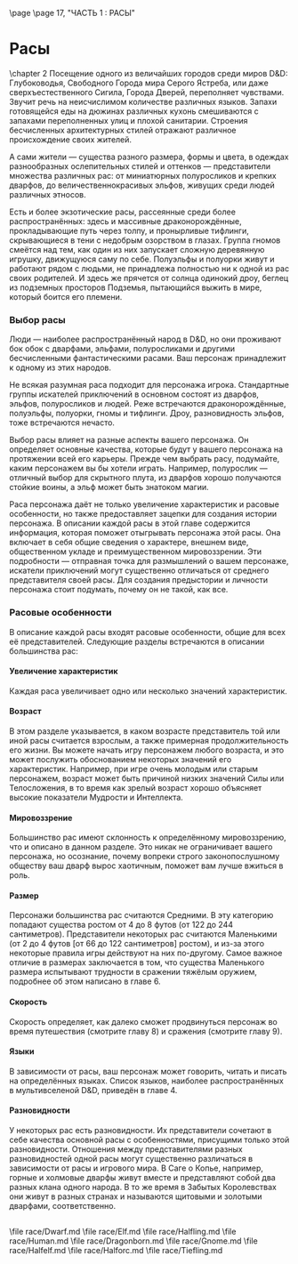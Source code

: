 \page
\page 17, "ЧАСТЬ 1 : РАСЫ"
# Расы
\chapter 2
Посещение одного из величайших городов среди миров D&D: Глубоководья, Свободного Города мира Серого Ястреба, или даже сверхъестественного Сигила, Города Дверей, переполняет чувствами. Звучит речь на неисчислимом количестве различных языков. Запахи готовящейся еды на дюжинах различных кухонь смешиваются с запахами переполненных улиц и плохой санитарии. Строения бесчисленных архитектурных стилей отражают различное происхождение своих жителей.

А сами жители — существа разного размера, формы и цвета, в одеждах разнообразных ослепительных стилей и оттенков — представители множества различных рас: от миниатюрных полуросликов и крепких дварфов, до величественнокрасивых эльфов, живущих среди людей различных этносов.

Есть и более экзотические расы, рассеянные среди более распространённых: здесь и массивные драконорождённые, прокладывающие путь через толпу, и пронырливые тифлинги, скрывающиеся в тени с недобрым озорством в глазах. Группа гномов смеётся над тем, как один из них запускает сложную деревянную игрушку, движущуюся саму по себе. Полуэльфы и полуорки живут и работают рядом с людьми, не принадлежа полностью ни к одной из рас своих родителей. И здесь же прячется от солнца одинокий дроу, беглец из подземных просторов Подземья, пытающийся выжить в мире, который боится его племени.

### Выбор расы
Люди — наиболее распространённый народ в D&D, но они проживают бок обок с дварфами, эльфами, полуросликами и другими бесчисленными фантастическими расами. Ваш персонаж принадлежит к одному из этих народов.

Не всякая разумная раса подходит для персонажа игрока. Стандартные группы искателей приключений в основном состоят из дварфов, эльфов, полуросликов и людей. Реже встречаются драконорождённые, полуэльфы, полуорки, гномы и тифлинги. Дроу, разновидность эльфов, тоже встречаются нечасто.

Выбор расы влияет на разные аспекты вашего персонажа. Он определяет основные качества, которые будут у вашего персонажа на протяжении всей его карьеры. Прежде чем выбрать расу, подумайте, каким персонажем вы бы хотели играть. Например, полурослик — отличный выбор для скрытного плута, из дварфов хорошо получаются стойкие воины, а эльф может быть знатоком магии.

Раса персонажа даёт не только увеличение характеристик и расовые особенности, но также предоставляет зацепки для создания истории персонажа. В описании каждой расы в этой главе содержится информация, которая поможет отыгрывать персонажа этой расы. Она включает в себя общие сведения о характере, внешнем виде, общественном укладе и преимущественном мировоззрении. Эти подробности — отправная точка для размышлений о вашем персонаже, искатели приключений могут существенно отличаться от среднего представителя своей расы. Для создания предыстории и личности персонажа стоит подумать, почему он не такой, как все.

### Расовые особенности
В описание каждой расы входят расовые особенности, общие для всех её представителей. Следующие разделы встречаются в описании большинства рас:

#### Увеличение характеристик
Каждая раса увеличивает одно или несколько значений характеристик.

#### Возраст
В этом разделе указывается, в каком возрасте представитель той или иной расы считается взрослым, а также примерная продолжительность его жизни. Вы можете начать игру персонажем любого возраста, и это может послужить обоснованием некоторых значений его характеристик. Например, при игре очень молодым или старым персонажем, возраст может быть причиной низких значений Силы или Телосложения, в то время как зрелый возраст хорошо объясняет высокие показатели Мудрости и Интеллекта.

#### Мировоззрение
Большинство рас имеют склонность к определённому мировоззрению, что и описано в данном разделе. Это никак не ограничивает вашего персонажа, но осознание, почему вопреки строго законопослушному обществу ваш дварф вырос хаотичным, поможет вам лучше вжиться в роль.

#### Размер
Персонажи большинства рас считаются Средними. В эту категорию попадают существа ростом от 4 до 8 футов (от 122 до 244 сантиметров). Представители некоторых рас считаются Маленькими (от 2 до 4 футов [от 66 до 122 сантиметров] ростом), и из-за этого некоторые правила игры действуют на них по-другому. Самое важное отличие в размерах заключается в том, что существа Маленького размера испытывают трудности в сражении тяжёлым оружием, подробнее об этом написано в главе 6.

#### Скорость
Скорость определяет, как далеко сможет продвинуться персонаж во время путешествия (смотрите главу 8) и сражения (смотрите главу 9).

#### Языки
В зависимости от расы, ваш персонаж может говорить, читать и писать на определённых языках. Список языков, наиболее распространённых в мультивселеной D&D, приведён в главе 4.

#### Разновидности
У некоторых рас есть разновидности. Их представители сочетают в себе качества основной расы с особенностями, присущими только этой разновидности. Отношения между представителями разных разновидностей одной расы могут существенно различаться в зависимости от расы и игрового мира. В Саге о Копье, например, горные и холмовые дварфы живут вместе и представляют собой два разных клана одного народа. В то же время в Забытых Королевствах они живут в разных странах и называются щитовыми и золотыми дварфами, соответственно.

##
\file race/Dwarf.md
\file race/Elf.md
\file race/Halfling.md
\file race/Human.md
\file race/Dragonborn.md
\file race/Gnome.md
\file race/Halfelf.md
\file race/Halforc.md
\file race/Tiefling.md
